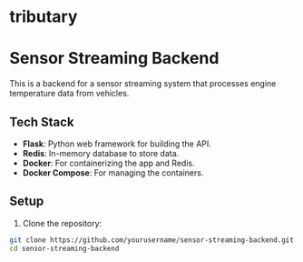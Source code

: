 # tributary
# Sensor Streaming Backend

This is a backend for a sensor streaming system that processes engine temperature data from vehicles.

## Tech Stack
- **Flask**: Python web framework for building the API.
- **Redis**: In-memory database to store data.
- **Docker**: For containerizing the app and Redis.
- **Docker Compose**: For managing the containers.

## Setup

1. Clone the repository:

```bash
git clone https://github.com/yourusername/sensor-streaming-backend.git
cd sensor-streaming-backend

